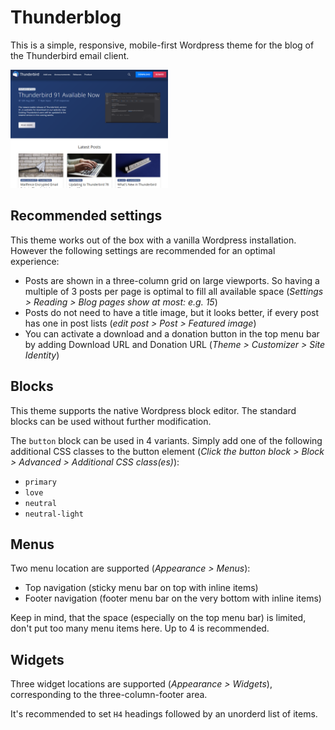 # Thunderblog

This is a simple, responsive, mobile-first Wordpress theme for the blog of the Thunderbird email client.

<img src="./screenshot.png" width="50%" alt="Screenshot of the Thunderblog theme" />

## Recommended settings

This theme works out of the box with a vanilla Wordpress installation. However the following settings are recommended for an optimal experience:

- Posts are shown in a three-column grid on large viewports. So having a multiple of 3 posts per page is optimal to fill all available space (_Settings > Reading > Blog pages show at most: e.g. 15_)
- Posts do not need to have a title image, but it looks better, if every post has one in post lists (_edit post > Post > Featured image_)
- You can activate a download and a donation button in the top menu bar by adding Download URL and Donation URL (_Theme > Customizer > Site Identity_)

## Blocks

This theme supports the native Wordpress block editor. The standard blocks can be used without further modification.

The `button` block can be used in 4 variants. Simply add one of the following additional CSS classes to the button element (_Click the button block > Block > Advanced > Additional CSS class(es)_):

- `primary`
- `love`
- `neutral`
- `neutral-light`

## Menus

Two menu location are supported (_Appearance > Menus_):

- Top navigation (sticky menu bar on top with inline items)
- Footer navigation (footer menu bar on the very bottom with inline items)

Keep in mind, that the space (especially on the top menu bar) is limited, don't put too many menu items here. Up to 4 is recommended.

## Widgets

Three widget locations are supported (_Appearance > Widgets_), corresponding to the three-column-footer area.

It's recommended to set `H4` headings followed by an unorderd list of items.
